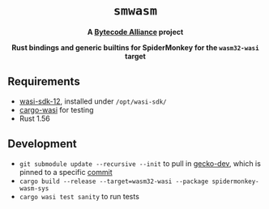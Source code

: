 <div align="center">
  <h1><code>smwasm</code></h1>

  <strong>A <a href="https://bytecodealliance.org/">Bytecode Alliance</a> project</strong>
  <p>
    <strong>Rust bindings and generic builtins for SpiderMonkey for the <code>wasm32-wasi</code> target</strong>
  </p>
</div>

## Requirements

- [wasi-sdk-12](https://github.com/WebAssembly/wasi-sdk/releases/tag/wasi-sdk-12), installed under `/opt/wasi-sdk/`
- [cargo-wasi](https://github.com/bytecodealliance/cargo-wasi) for testing
- Rust 1.56

## Development

- `git submodule update --recursive --init` to pull in [gecko-dev](https://github.com/mozilla/gecko-dev), which is pinned to a specific [commit](crates/spidermonkey-wasm-sys/COMMIT)
- `cargo build --release --target=wasm32-wasi --package spidermonkey-wasm-sys`
- `cargo wasi test sanity` to run tests




